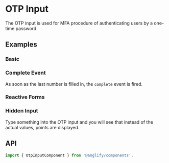 # OTP Input

<app-references
issues="https://github.com/valentingavran/anglify/labels/component%3A%20OTP%20Input"
bundle-size="https://bundlephobia.com/package/@anglify/components@latest"/>

The OTP input is used for MFA procedure of authenticating users by a one-time password.

## Examples

### Basic

<app-code-example component="otp-input" example="basic"></app-code-example>

### Complete Event

As soon as the last number is filled in, the `complete` event is fired.
<app-code-example component="otp-input" example="completed-event"></app-code-example>

### Reactive Forms

<app-code-example component="otp-input" example="reactive-forms"></app-code-example>

### Hidden Input

Type something into the OTP input and you will see that instead of the actual values, points are displayed.
<app-code-example component="otp-input" example="hidden-input"></app-code-example>

## API

```typescript
import { OtpInputComponent } from '@anglify/components';
```

<app-inputs-table components="OtpInputComponent"></app-inputs-table>

<app-styling-table component="otp-input"></app-styling-table>
